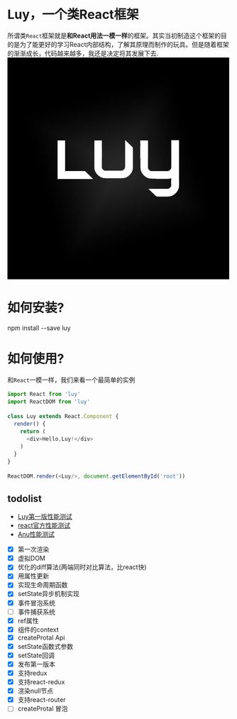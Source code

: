 # Luy，一个类React框架

所谓类```React```框架就是**和React用法一模一样**的框架。其实当初制造这个框架的目的是为了能更好的学习React内部结构，了解其原理而制作的玩具。但是随着框架的渐渐成长，代码越来越多，我还是决定将其发展下去.
![](https://github.com/215566435/Luy/blob/master/luy%20icon2.jpg?raw=true)

如何安装?
=====
npm install --save luy

如何使用?
=====
和```React```一模一样，我们来看一个最简单的实例

```javascript
import React from 'luy'
import ReactDOM from 'luy'

class Luy extends React.Component {
  render() {
    return (
      <div>Hello,Luy!</div>
    )
  }
}

ReactDOM.render(<Luy/>, document.getElementById('root'))

```



todolist
-------

- [Luy第一版性能测试](http://htmlpreview.github.io/?https://github.com/215566435/Luy/blob/master/performance/luy/index.html)
- [react官方性能测试](http://htmlpreview.github.io/?https://github.com/215566435/Luy/blob/master/performance/react/index.html)
- [Anu性能测试](http://htmlpreview.github.io/?https://github.com/215566435/Luy/blob/master/performance/anu/index.html)


- [x] 第一次渲染
- [x] 虚拟DOM
- [x] 优化的diff算法(两端同时对比算法，比react快)
- [x] 用属性更新
- [x] 实现生命周期函数
- [x] setState异步机制实现
- [x] 事件冒泡系统
- [ ] 事件捕获系统
- [x] ref属性
- [x] 组件的context
- [x] createProtal Api
- [x] setState函数式参数
- [x] setState回调
- [x] 发布第一版本
- [x] 支持redux
- [x] 支持react-redux
- [x] 渲染null节点
- [x] 支持react-router
- [ ] createProtal 冒泡